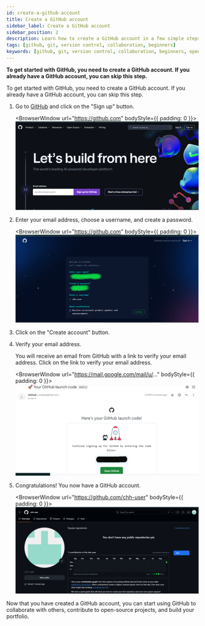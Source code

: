 ```yaml
---
id: create-a-github-account
title: Create a GitHub account
sidebar_label: Create a GitHub account
sidebar_position: 2
description: Learn how to create a GitHub account in a few simple steps. Get started with GitHub and start collaborating with others, contributing to open-source projects, and building your portfolio.
tags: [github, git, version control, collaboration, beginners]
keywords: [github, git, version control, collaboration, beginners, open source, repository, account, sign up]
---
```


**To get started with GitHub, you need to create a GitHub account. If you already have a GitHub account, you can skip this step.**

To get started with GitHub, you need to create a GitHub account. If you already have a GitHub account, you can skip this step.

1. Go to [GitHub](https://github.com/) and click on the "Sign up" button.

    <BrowserWindow url="https://github.com" bodyStyle={{ padding: 0 }}>
      ![GitHub Sign Up](img-1.png)
    </BrowserWindow>

2. Enter your email address, choose a username, and create a password.

    <BrowserWindow url="https://github.com" bodyStyle={{ padding: 0 }}>
      ![Create Account](img-2.png)
    </BrowserWindow>

3. Click on the "Create account" button.
4. Verify your email address.

    You will receive an email from GitHub with a link to verify your email address. Click on the link to verify your email address.

    <BrowserWindow url="https://mail.google.com/mail/u/..." bodyStyle={{ padding: 0 }}>
      ![Verify Email](img-3.png)
    </BrowserWindow>

5. Congratulations! You now have a GitHub account.
   
   <BrowserWindow url="https://github.com/chh-user" bodyStyle={{ padding: 0 }}>
      ![GitHub account](img-4.png)
    </BrowserWindow>

Now that you have created a GitHub account, you can start using GitHub to collaborate with others, contribute to open-source projects, and build your portfolio.